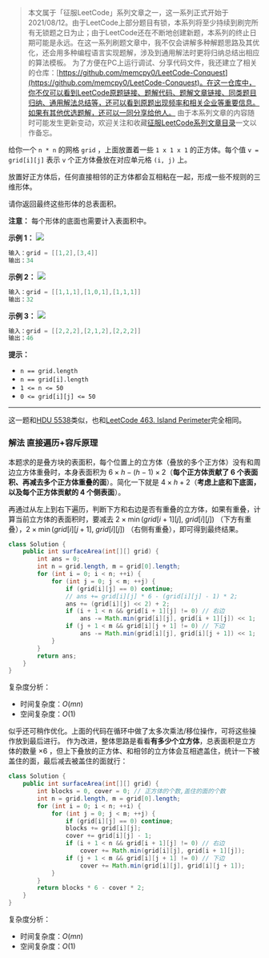 > 本文属于「征服LeetCode」系列文章之一，这一系列正式开始于2021/08/12。由于LeetCode上部分题目有锁，本系列将至少持续到刷完所有无锁题之日为止；由于LeetCode还在不断地创建新题，本系列的终止日期可能是永远。在这一系列刷题文章中，我不仅会讲解多种解题思路及其优化，还会用多种编程语言实现题解，涉及到通用解法时更将归纳总结出相应的算法模板。
> <b></b>
> 为了方便在PC上运行调试、分享代码文件，我还建立了相关的仓库：[https://github.com/memcpy0/LeetCode-Conquest](https://github.com/memcpy0/LeetCode-Conquest)。在这一仓库中，你不仅可以看到LeetCode原题链接、题解代码、题解文章链接、同类题目归纳、通用解法总结等，还可以看到原题出现频率和相关企业等重要信息。如果有其他优选题解，还可以一同分享给他人。
> <b></b>
> 由于本系列文章的内容随时可能发生更新变动，欢迎关注和收藏[征服LeetCode系列文章目录](https://memcpy0.blog.csdn.net/article/details/119656559)一文以作备忘。

给你一个 `n * n` 的网格 `grid` ，上面放置着一些 `1 x 1 x 1` 的正方体。每个值 `v = grid[i][j]` 表示 `v` 个正方体叠放在对应单元格 `(i, j)` 上。

放置好正方体后，任何直接相邻的正方体都会互相粘在一起，形成一些不规则的三维形体。

请你返回最终这些形体的总表面积。

**注意：** 每个形体的底面也需要计入表面积中。

**示例 1：**
![](https://assets.leetcode.com/uploads/2021/01/08/tmp-grid2.jpg)
```java
输入：grid = [[1,2],[3,4]]
输出：34
```
**示例 2：**
![](https://assets.leetcode.com/uploads/2021/01/08/tmp-grid4.jpg)
```java
输入：grid = [[1,1,1],[1,0,1],[1,1,1]]
输出：32
```
**示例 3：**
![](https://assets.leetcode.com/uploads/2021/01/08/tmp-grid5.jpg)
```java
输入：grid = [[2,2,2],[2,1,2],[2,2,2]]
输出：46
```
**提示：**
- `n == grid.length`
- `n == grid[i].length`
- `1 <= n <= 50`
- `0 <= grid[i][j] <= 50`

---
这一题和[HDU 5538](http://acm.hdu.edu.cn/showproblem.php?pid=5538)类似，也和[LeetCode 463. Island Perimeter](https://leetcode.cn/problems/island-perimeter)完全相同。
### 解法 直接遍历+容斥原理
本题求的是叠方块的表面积，每个位置上的立方体（叠放的多个正方体）没有和周边立方体重叠时，本身表面积为 $6 \times h - (h - 1) \times 2$（**每个正方体贡献了 $6$ 个表面积、再减去多个正方体重叠的面**）。简化一下就是 $4\times h+2$（**考虑上底和下底面，以及每个正方体贡献的 $4$ 个侧表面**）。

再通过从左上到右下遍历，判断下方和右边是否有重叠的立方体，如果有重叠，计算当前立方体的表面积时，要减去 $2\times \min {(grid[i+1][j],\ grid[i][j])}$ （下方有重叠），$2\times \min{}{(grid[i][j+1],\ grid[i][j])}$ （右侧有重叠），即可得到最终结果。
```java
class Solution {
    public int surfaceArea(int[][] grid) {
        int ans = 0;
        int n = grid.length, m = grid[0].length;
        for (int i = 0; i < n; ++i) {
            for (int j = 0; j < m; ++j) {
                if (grid[i][j] == 0) continue;
                // ans += grid[i][j] * 6 - (grid[i][j] - 1) * 2;
                ans += (grid[i][j] << 2) + 2;
                if (i + 1 < n && grid[i + 1][j] != 0) // 右边
                    ans -= Math.min(grid[i][j], grid[i + 1][j]) << 1;
                if (j + 1 < m && grid[i][j + 1] != 0) // 下边
                    ans -= Math.min(grid[i][j], grid[i][j + 1]) << 1;
            }
        }
        return ans;
    }
}
```
复杂度分析：
- 时间复杂度：$O(mn)$
- 空间复杂度：$O(1)$

似乎还可稍作优化。上面的代码在循环中做了太多次乘法/移位操作，可将这些操作放到最后进行。
作为改进，整体思路是看看**有多少个立方体**，总表面积是立方体的数量 $× 6$ ，但上下叠放的正方体、和相邻的立方体会互相遮盖住，统计一下被盖住的面，最后减去被盖住的面就行：
```java
class Solution {
    public int surfaceArea(int[][] grid) {
        int blocks = 0, cover = 0; // 正方体的个数,盖住的面的个数
        int n = grid.length, m = grid[0].length;
        for (int i = 0; i < n; ++i) {
            for (int j = 0; j < m; ++j) {
                if (grid[i][j] == 0) continue; 
                blocks += grid[i][j];
                cover += grid[i][j] - 1;
                if (i + 1 < n && grid[i + 1][j] != 0) // 右边
                    cover += Math.min(grid[i][j], grid[i + 1][j]);
                if (j + 1 < m && grid[i][j + 1] != 0) // 下边
                    cover += Math.min(grid[i][j], grid[i][j + 1]);
            }
        }
        return blocks * 6 - cover * 2;
    }
}
```
复杂度分析：
- 时间复杂度：$O(mn)$
- 空间复杂度：$O(1)$